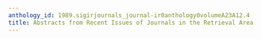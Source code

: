 ```yaml
---
anthology_id: 1989.sigirjournals_journal-ir0anthology0volumeA23A12.4
title: Abstracts from Recent Issues of Journals in the Retrieval Area
---
```

